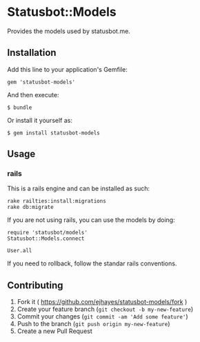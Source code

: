 # Statusbot::Models

Provides the models used by statusbot.me.

## Installation

Add this line to your application's Gemfile:

    gem 'statusbot-models'

And then execute:

    $ bundle

Or install it yourself as:

    $ gem install statusbot-models

## Usage

### rails

This is a rails engine and can be installed as such:

    rake railties:install:migrations
    rake db:migrate

If you are not using rails, you can use the models by doing:

    require 'statusbot/models'
    Statusbot::Models.connect

    User.all

If you need to rollback, follow the standar rails conventions.

## Contributing

1. Fork it ( https://github.com/ejhayes/statusbot-models/fork )
2. Create your feature branch (`git checkout -b my-new-feature`)
3. Commit your changes (`git commit -am 'Add some feature'`)
4. Push to the branch (`git push origin my-new-feature`)
5. Create a new Pull Request
